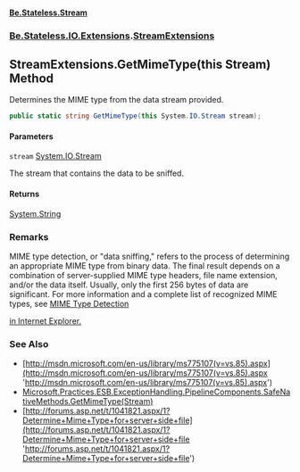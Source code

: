 #### [Be.Stateless.Stream](README.md 'README')
### [Be.Stateless.IO.Extensions](Be.Stateless.IO.Extensions.md 'Be.Stateless.IO.Extensions').[StreamExtensions](StreamExtensions.md 'Be.Stateless.IO.Extensions.StreamExtensions')

## StreamExtensions.GetMimeType(this Stream) Method

Determines the MIME type from the data stream provided.

```csharp
public static string GetMimeType(this System.IO.Stream stream);
```
#### Parameters

<a name='Be.Stateless.IO.Extensions.StreamExtensions.GetMimeType(thisSystem.IO.Stream).stream'></a>

`stream` [System.IO.Stream](https://docs.microsoft.com/en-us/dotnet/api/System.IO.Stream 'System.IO.Stream')

The stream that contains the data to be sniffed.

#### Returns
[System.String](https://docs.microsoft.com/en-us/dotnet/api/System.String 'System.String')

### Remarks
MIME type detection, or "data sniffing," refers to the process of determining an appropriate MIME type from binary data. The final result depends on a
combination of server-supplied MIME type headers, file name extension, and/or the data itself. Usually, only the first 256 bytes of data are significant. For
more information and a complete list of recognized MIME types, see <a href="http://msdn.microsoft.com/en-us/library/ms775147(v=vs.85).aspx">MIME Type Detection
in Internet Explorer.</a>

### See Also
- [http://msdn.microsoft.com/en-us/library/ms775107(v=vs.85).aspx](http://msdn.microsoft.com/en-us/library/ms775107(v=vs.85).aspx 'http://msdn.microsoft.com/en-us/library/ms775107(v=vs.85).aspx')
- [Microsoft.Practices.ESB.ExceptionHandling.PipelineComponents.SafeNativeMethods.GetMimeType(Stream)](Microsoft.Practices.ESB.ExceptionHandling.PipelineComponents.SafeNativeMethods.GetMimeType(Stream) 'Microsoft.Practices.ESB.ExceptionHandling.PipelineComponents.SafeNativeMethods.GetMimeType(Stream)')
- [http://forums.asp.net/t/1041821.aspx/1?Determine+Mime+Type+for+server+side+file](http://forums.asp.net/t/1041821.aspx/1?Determine+Mime+Type+for+server+side+file 'http://forums.asp.net/t/1041821.aspx/1?Determine+Mime+Type+for+server+side+file')